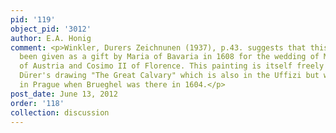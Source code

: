 ```yaml
---
pid: '119'
object_pid: '3012'
author: E.A. Honig
comment: <p>Winkler, Durers Zeichnunen (1937), p.43. suggests that this could have
  been given as a gift by Maria of Bavaria in 1608 for the wedding of Maria Magdalena
  of Austria and Cosimo II of Florence. This painting is itself freely copied from
  Dürer's drawing "The Great Calvary" which is also in the Uffizi but was presumably
  in Prague when Brueghel was there in 1604.</p>
post_date: June 13, 2012
order: '118'
collection: discussion
---
```

